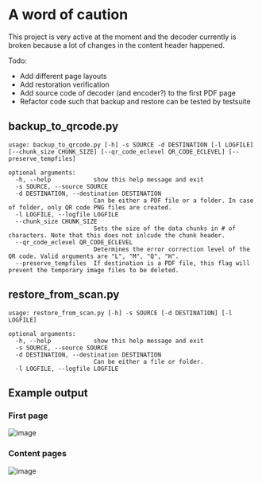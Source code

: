 # A word of caution
This project is very active at the moment and the decoder currently is broken because a lot of changes in the content header happened.

Todo:
- Add different page layouts
- Add restoration verification
- Add source code of decoder (and encoder?) to the first PDF page
- Refactor code such that backup and restore can be tested by testsuite

## backup_to_qrcode.py
```
usage: backup_to_qrcode.py [-h] -s SOURCE -d DESTINATION [-l LOGFILE] [--chunk_size CHUNK_SIZE] [--qr_code_eclevel QR_CODE_ECLEVEL] [--preserve_tempfiles]

optional arguments:
  -h, --help            show this help message and exit
  -s SOURCE, --source SOURCE
  -d DESTINATION, --destination DESTINATION
                        Can be either a PDF file or a folder. In case of folder, only QR code PNG files are created.
  -l LOGFILE, --logfile LOGFILE
  --chunk_size CHUNK_SIZE
                        Sets the size of the data chunks in # of characters. Note that this does not inlcude the chunk header.
  --qr_code_eclevel QR_CODE_ECLEVEL
                        Determines the error correction level of the QR code. Valid arguments are "L", "M", "Q", "H".
  --preserve_tempfiles  If destination is a PDF file, this flag will prevent the temporary image files to be deleted.
  ```

## restore_from_scan.py
```
usage: restore_from_scan.py [-h] -s SOURCE [-d DESTINATION] [-l LOGFILE]

optional arguments:
  -h, --help            show this help message and exit
  -s SOURCE, --source SOURCE
  -d DESTINATION, --destination DESTINATION
                        Can be either a file or folder.
  -l LOGFILE, --logfile LOGFILE
```

## Example output
### First page
![image](https://user-images.githubusercontent.com/19881323/115163513-ca5de380-a0a9-11eb-8190-2083fc931734.png)

### Content pages
![image](https://user-images.githubusercontent.com/19881323/115163517-d47fe200-a0a9-11eb-9ba8-d5302b3cc524.png)
